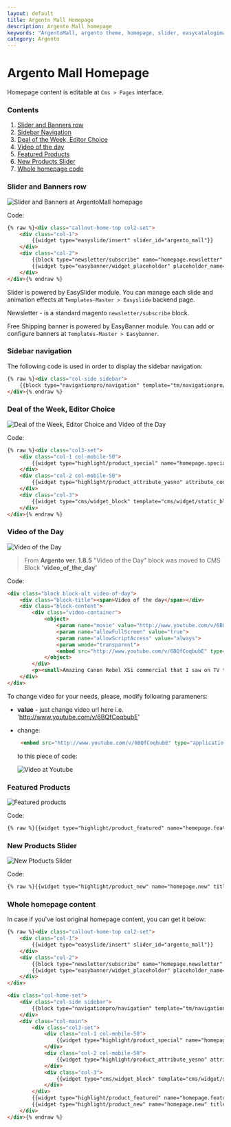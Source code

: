 ```yaml
---
layout: default
title: Argento Mall Homepage
description: Argento Mall homepage
keywords: "ArgentoMall, argento theme, homepage, slider, easycatalogimages, tabs, highlight, banner"
category: Argento
---
```


# Argento Mall Homepage

Homepage content is editable at `Cms > Pages` interface.

### Contents

 1. [Slider and Banners row](#slider-and-banners-row)
 2. [Sidebar Navigation](#sidebar-navigation)
 3. [Deal of the Week, Editor Choice](#deal-of-the-week,-editor-choice)
 4. [Video of the day](#video-of-the-day)
 5. [Featured Products](#featured-products)
 6. [New Products Slider](#new-products-slider)
 7. [Whole homepage code](#whole-homepage-content)

### Slider and Banners row

![Slider and Banners at ArgentoMall homepage](/images/argento/mall/homepage-slider-baner.jpg)

Code:

```html
{% raw %}<div class="callout-home-top col2-set">
    <div class="col-1">
        {{widget type="easyslide/insert" slider_id="argento_mall"}}
    </div>
    <div class="col-2">
        {{block type="newsletter/subscribe" name="homepage.newsletter" template="newsletter/subscribe.phtml"}}
        {{widget type="easybanner/widget_placeholder" placeholder_name="argento-mall-home-top"}}
    </div>
</div>{% endraw %}
```

Slider is powered by EasySlider module. You can manage each slide and animation
effects at `Templates-Master > Easyslide` backend page.

Newsletter - is a standard magento `newsletter/subscribe` block.

Free Shipping banner is powered by EasyBanner module. You can add or configure
banners at `Templates-Master > Easybanner`.

### Sidebar navigation

The following code is used in order to display the sidebar navigation:

```html
{% raw %}<div class="col-side sidebar">
    {{block type="navigationpro/navigation" template="tm/navigationpro/sidebar.phtml" name_in_layout="navpro-homepage-left" menu_name="argento_mall_left" enabled="1"}}
</div>{% endraw %}
```

### Deal of the Week, Editor Choice

![Deal of the Week, Editor Choice and Video of the Day](/images/argento/mall/homepage-content-block.jpg)

Code:

```html
{% raw %}<div class="col3-set">
    <div class="col-1 col-mobile-50">
        {{widget type="highlight/product_special" name="homepage.special" title="Deal of the week" class_name="block block-alt" products_count="1" column_count="1" template="tm/highlight/product/grid.phtml"}}
    </div>
    <div class="col-2 col-mobile-50">
        {{widget type="highlight/product_attribute_yesno" attribute_code="recommended" class_name="editor-choice  block block-alt" name="homepage.editor_choice" title="Editor's choice" products_count="1" column_count="1" template="tm/highlight/product/grid.phtml"}}
    </div>
    <div class="col-3">
        {{widget type="cms/widget_block" template="cms/widget/static_block/default.phtml" block_id="video_of_the_day"}}
    </div>
</div>{% endraw %}
```

### Video of the Day

![Video of the Day](/images/argento/mall/homepage-video-block.jpg)

> From **Argento ver. 1.8.5** "Video of the Day" block was moved to CMS Block 
> **'video_of_the_day'**

Code:

```html
<div class="block block-alt video-of-day">
    <div class="block-title"><span>Video of the day</span></div>
    <div class="block-content">
        <div class="video-container">
            <object>
                <param name="movie" value="http://www.youtube.com/v/6BQfCoqbubE">
                <param name="allowFullScreen" value="true">
                <param name="allowScriptAccess" value="always">
                <param wmode="transparent">
                <embed src="http://www.youtube.com/v/6BQfCoqbubE" type="application/x-shockwave-flash" allowfullscreen="true" allowScriptAccess="always" width="250" height="201" wmode="transparent">
            </object>
        </div>
        <p><small>Amazing Canon Rebel XSi commercial that I saw on TV the other day.</small></p>
    </div>
</div>
```

To change video for your needs, please, modify following parameners:

  - **value**  - just change video url here i.e. 'http://www.youtube.com/v/6BQfCoqbubE'
  - change:

    ```html
     <embed src="http://www.youtube.com/v/6BQfCoqbubE" type="application/x-shockwave-flash" allowfullscreen="true" allowScriptAccess="always" width="250" height="201" wmode="transparent">
    ```
    to this piece of code:

    ![Video at Youtube](/images/argento/mall/youtube-share.png)
 
### Featured Products

![Featured products](/images/argento/mall/homepage-featured-products.jpg)

Code:

```html
{% raw %}{{widget type="highlight/product_featured" name="homepage.featured" class_name="block block-featured-homepage" title="Featured products" products_count="6" column_count="3" template="tm/highlight/product/grid-wide.phtml"}}{% endraw %}
```

### New Products Slider

![New Ptoducts Slider](/images/argento/mall/homepage-new-products-slider.jpg)

Code:

```html
{% raw %}{{widget type="highlight/product_new" name="homepage.new" title="New products" products_count="30" template="tm/highlight/product/slider.phtml"}}{% endraw %}
```

### Whole homepage content

In case if you've lost original homepage content, you can get it below:

```html
{% raw %}<div class="callout-home-top col2-set">
    <div class="col-1">
        {{widget type="easyslide/insert" slider_id="argento_mall"}}
    </div>
    <div class="col-2">
        {{block type="newsletter/subscribe" name="homepage.newsletter" template="newsletter/subscribe.phtml"}}
        {{widget type="easybanner/widget_placeholder" placeholder_name="argento-mall-home-top"}}
    </div>
</div>

<div class="col-home-set">
    <div class="col-side sidebar">
        {{block type="navigationpro/navigation" template="tm/navigationpro/sidebar.phtml" name_in_layout="navpro-homepage-left" menu_name="argento_mall_left" enabled="1"}}
    </div>
    <div class="col-main">
        <div class="col3-set">
            <div class="col-1 col-mobile-50">
                {{widget type="highlight/product_special" name="homepage.special" title="Deal of the week" class_name="block block-alt" products_count="1" column_count="1" template="tm/highlight/product/grid.phtml"}}
            </div>
            <div class="col-2 col-mobile-50">
                {{widget type="highlight/product_attribute_yesno" attribute_code="recommended" class_name="editor-choice  block block-alt" name="homepage.editor_choice" title="Editor's choice" products_count="1" column_count="1" template="tm/highlight/product/grid.phtml"}}
            </div>
            <div class="col-3">
                {{widget type="cms/widget_block" template="cms/widget/static_block/default.phtml" block_id="video_of_the_day"}}
            </div>
        </div>
        {{widget type="highlight/product_featured" name="homepage.featured" class_name="block block-featured-homepage" title="Featured products" products_count="6" column_count="3" template="tm/highlight/product/grid-wide.phtml"}}
        {{widget type="highlight/product_new" name="homepage.new" title="New products" products_count="30" template="tm/highlight/product/slider.phtml"}}
    </div>
</div>{% endraw %}
```
